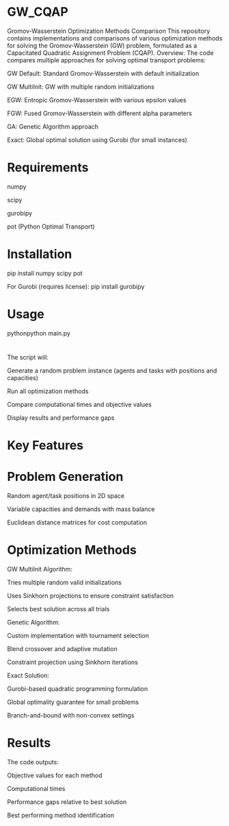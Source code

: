 # GW_CQAP
Gromov-Wasserstein Optimization Methods Comparison
This repository contains implementations and comparisons of various optimization methods for solving the Gromov-Wasserstein (GW) problem, formulated as a Capacitated Quadratic Assignment Problem (CQAP).
Overview:
The code compares multiple approaches for solving optimal transport problems:

GW Default: Standard Gromov-Wasserstein with default initialization

GW MultiInit: GW with multiple random initializations

EGW: Entropic Gromov-Wasserstein with various epsilon values

FGW: Fused Gromov-Wasserstein with different alpha parameters

GA: Genetic Algorithm approach

Exact: Global optimal solution using Gurobi (for small instances)

# Requirements

numpy

scipy

gurobipy

pot (Python Optimal Transport)

# Installation

pip install numpy scipy pot

For Gurobi (requires license):
pip install gurobipy
# Usage
pythonpython main.py

# 
The script will:

Generate a random problem instance (agents and tasks with positions and capacities)

Run all optimization methods

Compare computational times and objective values

Display results and performance gaps

# Key Features
# Problem Generation

Random agent/task positions in 2D space

Variable capacities and demands with mass balance

Euclidean distance matrices for cost computation


# Optimization Methods
GW MultiInit Algorithm:

Tries multiple random valid initializations

Uses Sinkhorn projections to ensure constraint satisfaction

Selects best solution across all trials


Genetic Algorithm:

Custom implementation with tournament selection

Blend crossover and adaptive mutation

Constraint projection using Sinkhorn iterations

Exact Solution:

Gurobi-based quadratic programming formulation

Global optimality guarantee for small problems

Branch-and-bound with non-convex settings

# Results
The code outputs:

Objective values for each method

Computational times

Performance gaps relative to best solution

Best performing method identification
